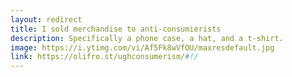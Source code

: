 ```yaml
---
layout: redirect
title: I sold merchandise to anti-consumierists
description: Specifically a phone case, a hat, and a t-shirt.
image: https://i.ytimg.com/vi/Af5Fk8wVfOU/maxresdefault.jpg
link: https://olifro.st/ughconsumerism/#!/
---
```

